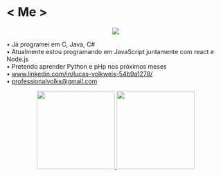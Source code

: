 # < Me >
<p align="center">
<img src="http://img.shields.io/static/v1?label=STATUS&message=EM%20DESENVOLVIMENTO&color=GREEN&style=for-the-badge"/>

• Já programei em C, Java, C#
<br>
• Atualmente estou programando em JavaScript juntamente com react e Node.js
<br>
• Pretendo aprender Python e pHp nos próximos meses
<br>
• www.linkedin.com/in/lucas-volkweis-54b9a1278/
<br>
• professionalvolks@gmail.com
</p>

<div align="center">
  <a href="https://github.com/lvolks">
  <img height="180em" src="https://github-readme-stats.vercel.app/api?username=lvolks&show_icons=true&theme=highcontrast&include_all_commits=true&count_private=true"/>
  
  <img height="180em" src="https://github-readme-stats.vercel.app/api/top-langs/?username=lvolks&layout=compact&langs_count=7&theme=highcontrast"/>
</div>
